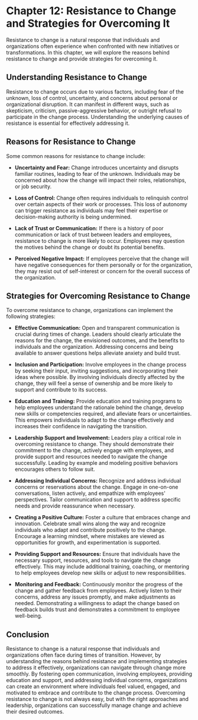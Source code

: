 Chapter 12: Resistance to Change and Strategies for Overcoming It
=================================================================

Resistance to change is a natural response that individuals and organizations often experience when confronted with new initiatives or transformations. In this chapter, we will explore the reasons behind resistance to change and provide strategies for overcoming it.

Understanding Resistance to Change
----------------------------------

Resistance to change occurs due to various factors, including fear of the unknown, loss of control, uncertainty, and concerns about personal or organizational disruption. It can manifest in different ways, such as skepticism, criticism, passive-aggressive behavior, or outright refusal to participate in the change process. Understanding the underlying causes of resistance is essential for effectively addressing it.

Reasons for Resistance to Change
--------------------------------

Some common reasons for resistance to change include:

* **Uncertainty and Fear:** Change introduces uncertainty and disrupts familiar routines, leading to fear of the unknown. Individuals may be concerned about how the change will impact their roles, relationships, or job security.

* **Loss of Control:** Change often requires individuals to relinquish control over certain aspects of their work or processes. This loss of autonomy can trigger resistance as individuals may feel their expertise or decision-making authority is being undermined.

* **Lack of Trust or Communication:** If there is a history of poor communication or lack of trust between leaders and employees, resistance to change is more likely to occur. Employees may question the motives behind the change or doubt its potential benefits.

* **Perceived Negative Impact:** If employees perceive that the change will have negative consequences for them personally or for the organization, they may resist out of self-interest or concern for the overall success of the organization.

Strategies for Overcoming Resistance to Change
----------------------------------------------

To overcome resistance to change, organizations can implement the following strategies:

* **Effective Communication:** Open and transparent communication is crucial during times of change. Leaders should clearly articulate the reasons for the change, the envisioned outcomes, and the benefits to individuals and the organization. Addressing concerns and being available to answer questions helps alleviate anxiety and build trust.

* **Inclusion and Participation:** Involve employees in the change process by seeking their input, inviting suggestions, and incorporating their ideas where possible. By involving individuals directly affected by the change, they will feel a sense of ownership and be more likely to support and contribute to its success.

* **Education and Training:** Provide education and training programs to help employees understand the rationale behind the change, develop new skills or competencies required, and alleviate fears or uncertainties. This empowers individuals to adapt to the change effectively and increases their confidence in navigating the transition.

* **Leadership Support and Involvement:** Leaders play a critical role in overcoming resistance to change. They should demonstrate their commitment to the change, actively engage with employees, and provide support and resources needed to navigate the change successfully. Leading by example and modeling positive behaviors encourages others to follow suit.

* **Addressing Individual Concerns:** Recognize and address individual concerns or reservations about the change. Engage in one-on-one conversations, listen actively, and empathize with employees' perspectives. Tailor communication and support to address specific needs and provide reassurance when necessary.

* **Creating a Positive Culture:** Foster a culture that embraces change and innovation. Celebrate small wins along the way and recognize individuals who adapt and contribute positively to the change. Encourage a learning mindset, where mistakes are viewed as opportunities for growth, and experimentation is supported.

* **Providing Support and Resources:** Ensure that individuals have the necessary support, resources, and tools to navigate the change effectively. This may include additional training, coaching, or mentoring to help employees develop new skills or adjust to new responsibilities.

* **Monitoring and Feedback:** Continuously monitor the progress of the change and gather feedback from employees. Actively listen to their concerns, address any issues promptly, and make adjustments as needed. Demonstrating a willingness to adapt the change based on feedback builds trust and demonstrates a commitment to employee well-being.

Conclusion
----------

Resistance to change is a natural response that individuals and organizations often face during times of transition. However, by understanding the reasons behind resistance and implementing strategies to address it effectively, organizations can navigate through change more smoothly. By fostering open communication, involving employees, providing education and support, and addressing individual concerns, organizations can create an environment where individuals feel valued, engaged, and motivated to embrace and contribute to the change process. Overcoming resistance to change is not always easy, but with the right approaches and leadership, organizations can successfully manage change and achieve their desired outcomes.
